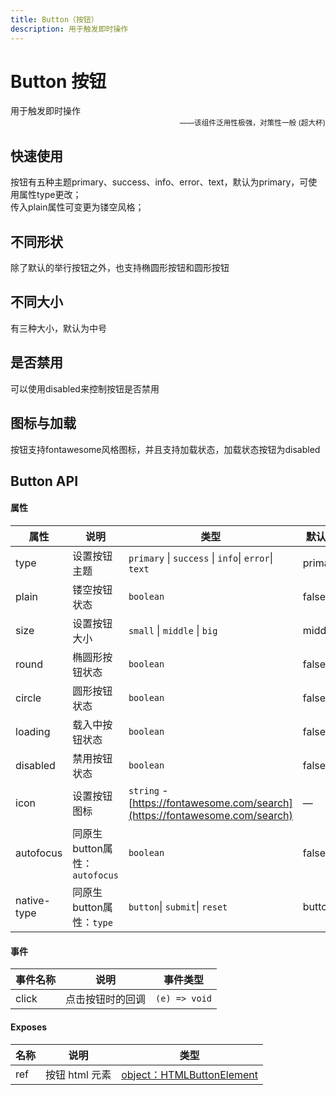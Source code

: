 ```yaml
---
title: Button（按钮）
description: 用于触发即时操作
---
```


# Button 按钮

用于触发即时操作
<small style="color: var(--utp-color-primary);text-align:right;display:block;">——该组件泛用性极强，对策性一般 (超大杯)</small>

## 快速使用

按钮有五种主题primary、success、info、error、text，默认为primary，可使用属性type更改；  
传入plain属性可变更为镂空风格；
<preview path="../demo/UtpButton/Basic.vue" title="快速使用" description=""></preview>

## 不同形状

除了默认的举行按钮之外，也支持椭圆形按钮和圆形按钮
<preview path="../demo/UtpButton/shape.vue" title="不同形状" description=""></preview>

## 不同大小

有三种大小，默认为中号
<preview path="../demo/UtpButton/size.vue" title="不同大小" description=""></preview>

## 是否禁用

可以使用disabled来控制按钮是否禁用
<preview path="../demo/UtpButton/disabled.vue" title="禁用" description=""></preview>

## 图标与加载

按钮支持fontawesome风格图标，并且支持加载状态，加载状态按钮为disabled
<preview path="../demo/UtpButton/icon.vue" title="图标与加载" description=""></preview>

## Button API

#### 属性

| 属性        | 说明                          | 类型                                                                        | 默认值  |
| ----------- | ----------------------------- | --------------------------------------------------------------------------- | ------- |
| type        | 设置按钮主题                  | `primary` \| `success` \| `info`\| `error`\| `text`                         | primary |
| plain       | 镂空按钮状态                  | `boolean`                                                                   | false   |
| size        | 设置按钮大小                  | `small` \| `middle` \| `big`                                                | middle  |
| round       | 椭圆形按钮状态                | `boolean`                                                                   | false   |
| circle      | 圆形按钮状态                  | `boolean`                                                                   | false   |
| loading     | 载入中按钮状态                | `boolean`                                                                   | false   |
| disabled    | 禁用按钮状态                  | `boolean`                                                                   | false   |
| icon        | 设置按钮图标                  | `string` - [https://fontawesome.com/search](https://fontawesome.com/search) | —       |
| autofocus   | 同原生button属性：`autofocus` | `boolean`                                                                   | false   |
| native-type | 同原生button属性：`type`      | `button`\| `submit`\| `reset`                                               | button  |

#### 事件

| 事件名称 | 说明             | 事件类型      |
| -------- | ---------------- | ------------- |
| click    | 点击按钮时的回调 | `(e) => void` |

#### Exposes

| 名称 | 说明           | 类型                                                                                            |
| -------- | -------------- | ----------------------------------------------------------------------------------------------- |
| ref      | 按钮 html 元素 | [object：HTMLButtonElement](https://developer.mozilla.org/zh-CN/docs/Web/API/HTMLButtonElement) |
